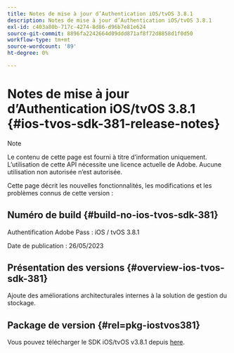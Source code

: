 ```yaml
---
title: Notes de mise à jour d’Authentication iOS/tvOS 3.8.1
description: Notes de mise à jour d’Authentication iOS/tvOS 3.8.1
exl-id: c403a80b-717c-4274-8d86-d96b7e81e624
source-git-commit: 8896fa2242664d09ddd871af8f72d8858d1f0d50
workflow-type: tm+mt
source-wordcount: '89'
ht-degree: 0%

---
```


# Notes de mise à jour d’Authentication iOS/tvOS 3.8.1 {#ios-tvos-sdk-381-release-notes}

>[!NOTE]
>
>Le contenu de cette page est fourni à titre d’information uniquement. L’utilisation de cette API nécessite une licence actuelle de Adobe. Aucune utilisation non autorisée n’est autorisée.

Cette page décrit les nouvelles fonctionnalités, les modifications et les problèmes connus de cette version :

## Numéro de build {#build-no-ios-tvos-sdk-381}

Authentification Adobe Pass : iOS / tvOS 3.8.1

Date de publication : 26/05/2023



## Présentation des versions {#overview-ios-tvos-sdk-381}

Ajoute des améliorations architecturales internes à la solution de gestion du stockage.

## Package de version {#rel=pkg-iostvos381}

Vous pouvez télécharger le SDK iOS/tvOS v3.8.1 depuis [here](https://tve.zendesk.com/hc/en-us/articles/204963209).
